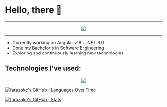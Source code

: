 # Hello, there 🤖

---

<p align="center">
  <img src="https://github.com/farazokc/farazokc/assets/101589782/3b56ef33-0173-4f78-9aa6-0423af36ac68"/>
</p>

---

- Currently working on Angular v18 + .NET 6.0
- Done my Bachelor's in Software Engineering
- Exploring and continuously learning new technologies.

## Technologies I've used:

<p align="center">
  <a href="https://skillicons.dev">
    <img src="https://skillicons.dev/icons?i=c,cpp,js,ts,py,java,html,css,bootstrap,react,angular,tailwind,materialui,vite,nodejs,express,cs,mongodb,mysql,sqlite,firebase,jest,aws,azure,discord,git,github,powershell,linux,postman,stackoverflow,vscode,visualstudio,eclipse&theme=dark&perline=10" />
  </a>
</p>

[![farazokc's GitHub | Languages Over Time](https://stats.quine.sh/farazokc/languages-over-time?theme=dark)](https://quine.sh?utm_source=widgets&utm_campaign=farazokc)

[![farazokc's GitHub | Stats](https://stats.quine.sh/farazokc/github?theme=dark)](https://quine.sh?utm_source=widgets&utm_campaign=farazokc)
